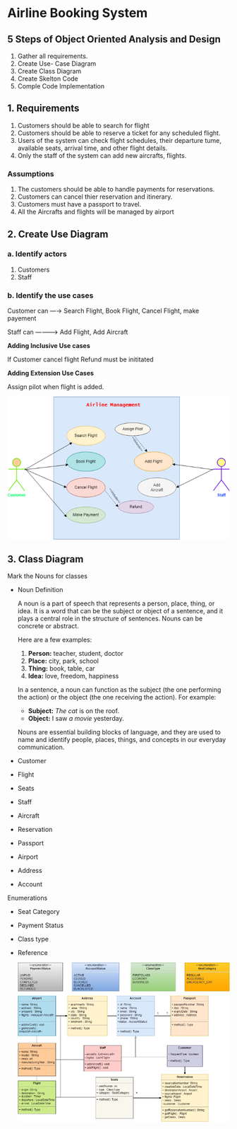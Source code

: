 # Airline Booking System

## 5 Steps of Object Oriented Analysis and Design

1. Gather all requirements.
2. Create Use- Case Diagram
3. Create Class Diagram
4. Create Skelton Code
5. Comple Code Implementation

## 1. Requirements

1. Customers should be able to search for flight
2. Customers should be able to reserve a ticket for any scheduled flight.
3. Users of the system can check flight schedules, their departure tume, available seats, arrival time, and other flight details.
4. Only the staff of the system can add new aircrafts, flights.

### Assumptions

1. The customers should be able to handle payments for reservations.
2. Customers can cancel thier reservation and itinerary.
3. Customers must have a passport to travel. 
4. All the Aircrafts and flights will be managed by airport

## 2. Create Use Diagram

### a. Identify actors

1. Customers
2. Staff

### b. Identify the use cases

Customer can —→ Search Flight, Book Flight, Cancel Flight, make payement

Staff can ————> Add Flight, Add Aircraft

**Adding Inclusive Use cases**

If Customer cancel flight Refund must be inititated

**Adding Extension Use Cases**

Assign pilot when flight is added.

![UseCase](assest/useCase.png)

## 3. Class Diagram

Mark the Nouns for classes

- Noun Definition
    
    A noun is a part of speech that represents a person, place, thing, or idea. It is a word that can be the subject or object of a sentence, and it plays a central role in the structure of sentences. Nouns can be concrete or abstract.
    
    Here are a few examples:
    
    1. **Person:** teacher, student, doctor
    2. **Place:** city, park, school
    3. **Thing:** book, table, car
    4. **Idea:** love, freedom, happiness
    
    In a sentence, a noun can function as the subject (the one performing the action) or the object (the one receiving the action). For example:
    
    - **Subject:** *The cat* is on the roof.
    - **Object:** I saw *a movie* yesterday.
    
    Nouns are essential building blocks of language, and they are used to name and identify people, places, things, and concepts in our everyday communication.
    
- Customer
- Flight
- Seats
- Staff
- Aircraft
- Reservation
- Passport
- Airport
- Address
- Account

Enumerations

- Seat Category
- Payment Status
- Class type
- Reference
    
    ![Class Diagram](assest/Class.jpg)